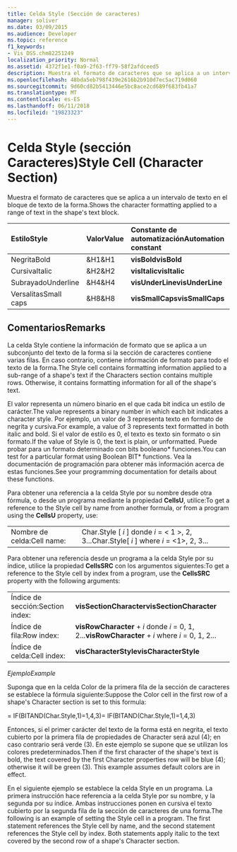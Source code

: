 ```yaml
---
title: Celda Style (Sección de caracteres)
manager: soliver
ms.date: 03/09/2015
ms.audience: Developer
ms.topic: reference
f1_keywords:
- Vis_DSS.chm82251249
localization_priority: Normal
ms.assetid: 4372f1e1-f0a9-2f63-ff79-58f2afdceed5
description: Muestra el formato de caracteres que se aplica a un intervalo de texto en el bloque de texto de la forma.
ms.openlocfilehash: 48bda5eb798f439e2616b2b910d7ec5ac719d060
ms.sourcegitcommit: 9d60cd82b5413446e5bc8ace2cd689f683fb41a7
ms.translationtype: MT
ms.contentlocale: es-ES
ms.lasthandoff: 06/11/2018
ms.locfileid: "19823323"
---
```

# <a name="style-cell-character-section"></a><span data-ttu-id="a083b-103">Celda Style (sección Caracteres)</span><span class="sxs-lookup"><span data-stu-id="a083b-103">Style Cell (Character Section)</span></span>

<span data-ttu-id="a083b-104">Muestra el formato de caracteres que se aplica a un intervalo de texto en el bloque de texto de la forma.</span><span class="sxs-lookup"><span data-stu-id="a083b-104">Shows the character formatting applied to a range of text in the shape's text block.</span></span>
  
|<span data-ttu-id="a083b-105">**Estilo**</span><span class="sxs-lookup"><span data-stu-id="a083b-105">**Style**</span></span>|<span data-ttu-id="a083b-106">**Valor**</span><span class="sxs-lookup"><span data-stu-id="a083b-106">**Value**</span></span>|<span data-ttu-id="a083b-107">**Constante de automatización**</span><span class="sxs-lookup"><span data-stu-id="a083b-107">**Automation constant**</span></span>|
|:-----|:-----|:-----|
| <span data-ttu-id="a083b-108">Negrita</span><span class="sxs-lookup"><span data-stu-id="a083b-108">Bold</span></span>  <br/> | <span data-ttu-id="a083b-109">&amp;H1</span><span class="sxs-lookup"><span data-stu-id="a083b-109">&amp;H1</span></span>  <br/> |<span data-ttu-id="a083b-110">**visBold**</span><span class="sxs-lookup"><span data-stu-id="a083b-110">**visBold**</span></span> <br/> |
| <span data-ttu-id="a083b-111">Cursiva</span><span class="sxs-lookup"><span data-stu-id="a083b-111">Italic</span></span>  <br/> | <span data-ttu-id="a083b-112">&amp;H2</span><span class="sxs-lookup"><span data-stu-id="a083b-112">&amp;H2</span></span>  <br/> |<span data-ttu-id="a083b-113">**visItalic**</span><span class="sxs-lookup"><span data-stu-id="a083b-113">**visItalic**</span></span> <br/> |
| <span data-ttu-id="a083b-114">Subrayado</span><span class="sxs-lookup"><span data-stu-id="a083b-114">Underline</span></span>  <br/> | <span data-ttu-id="a083b-115">&amp;H4</span><span class="sxs-lookup"><span data-stu-id="a083b-115">&amp;H4</span></span>  <br/> |<span data-ttu-id="a083b-116">**visUnderLine**</span><span class="sxs-lookup"><span data-stu-id="a083b-116">**visUnderLine**</span></span> <br/> |
| <span data-ttu-id="a083b-117">Versalitas</span><span class="sxs-lookup"><span data-stu-id="a083b-117">Small caps</span></span>  <br/> | <span data-ttu-id="a083b-118">&amp;H8</span><span class="sxs-lookup"><span data-stu-id="a083b-118">&amp;H8</span></span>  <br/> |<span data-ttu-id="a083b-119">**visSmallCaps**</span><span class="sxs-lookup"><span data-stu-id="a083b-119">**visSmallCaps**</span></span> <br/> |
   
## <a name="remarks"></a><span data-ttu-id="a083b-120">Comentarios</span><span class="sxs-lookup"><span data-stu-id="a083b-120">Remarks</span></span>

<span data-ttu-id="a083b-p101">La celda Style contiene la información de formato que se aplica a un subconjunto del texto de la forma si la sección de caracteres contiene varias filas. En caso contrario, contiene información de formato para todo el texto de la forma.</span><span class="sxs-lookup"><span data-stu-id="a083b-p101">The Style cell contains formatting information applied to a sub-range of a shape's text if the Characters section contains multiple rows. Otherwise, it contains formatting information for all of the shape's text.</span></span>
  
<span data-ttu-id="a083b-123">El valor representa un número binario en el que cada bit indica un estilo de carácter.</span><span class="sxs-lookup"><span data-stu-id="a083b-123">The value represents a binary number in which each bit indicates a character style.</span></span> <span data-ttu-id="a083b-124">Por ejemplo, un valor de 3 representa texto en formato de negrita y cursiva.</span><span class="sxs-lookup"><span data-stu-id="a083b-124">For example, a value of 3 represents text formatted in both italic and bold.</span></span> <span data-ttu-id="a083b-125">Si el valor de estilo es 0, el texto es texto sin formato o sin formato.</span><span class="sxs-lookup"><span data-stu-id="a083b-125">If the value of Style is 0, the text is plain, or unformatted.</span></span> <span data-ttu-id="a083b-126">Puede probar para un formato determinado con bits booleano\* funciones.</span><span class="sxs-lookup"><span data-stu-id="a083b-126">You can test for a particular format using Boolean BIT\* functions.</span></span> <span data-ttu-id="a083b-127">Vea la documentación de programación para obtener más información acerca de estas funciones.</span><span class="sxs-lookup"><span data-stu-id="a083b-127">See your programming documentation for details about these functions.</span></span>
  
<span data-ttu-id="a083b-128">Para obtener una referencia a la celda Style por su nombre desde otra fórmula, o desde un programa mediante la propiedad **CellsU**, utilice:</span><span class="sxs-lookup"><span data-stu-id="a083b-128">To get a reference to the Style cell by name from another formula, or from a program using the **CellsU** property, use:</span></span> 
  
|||
|:-----|:-----|
| <span data-ttu-id="a083b-129">Nombre de celda:</span><span class="sxs-lookup"><span data-stu-id="a083b-129">Cell name:</span></span>  <br/> | <span data-ttu-id="a083b-130">Char.Style [ *i* ] donde *i* = < 1 >, 2, 3...</span><span class="sxs-lookup"><span data-stu-id="a083b-130">Char.Style[  *i*  ]            where  *i*  = <1>, 2, 3...</span></span>  <br/> |
   
<span data-ttu-id="a083b-131">Para obtener una referencia desde un programa a la celda Style por su índice, utilice la propiedad **CellsSRC** con los argumentos siguientes:</span><span class="sxs-lookup"><span data-stu-id="a083b-131">To get a reference to the Style cell by index from a program, use the **CellsSRC** property with the following arguments:</span></span> 
  
|||
|:-----|:-----|
| <span data-ttu-id="a083b-132">Índice de sección:</span><span class="sxs-lookup"><span data-stu-id="a083b-132">Section index:</span></span>  <br/> |<span data-ttu-id="a083b-133">**visSectionCharacter**</span><span class="sxs-lookup"><span data-stu-id="a083b-133">**visSectionCharacter**</span></span> <br/> |
| <span data-ttu-id="a083b-134">Índice de fila:</span><span class="sxs-lookup"><span data-stu-id="a083b-134">Row index:</span></span>  <br/> |<span data-ttu-id="a083b-135">**visRowCharacter** +  *i* donde *i* = 0, 1, 2...</span><span class="sxs-lookup"><span data-stu-id="a083b-135">**visRowCharacter** +  *i*            where  *i*  = 0, 1, 2...</span></span>  <br/> |
| <span data-ttu-id="a083b-136">Índice de celda:</span><span class="sxs-lookup"><span data-stu-id="a083b-136">Cell index:</span></span>  <br/> |<span data-ttu-id="a083b-137">**visCharacterStyle**</span><span class="sxs-lookup"><span data-stu-id="a083b-137">**visCharacterStyle**</span></span> <br/> |
   
 <span data-ttu-id="a083b-138">*Ejemplo*</span><span class="sxs-lookup"><span data-stu-id="a083b-138">*Example*</span></span> 
  
<span data-ttu-id="a083b-139">Suponga que en la celda Color de la primera fila de la sección de caracteres se establece la fórmula siguiente:</span><span class="sxs-lookup"><span data-stu-id="a083b-139">Suppose the Color cell in the first row of a shape's Character section is set to this formula:</span></span>
  
<span data-ttu-id="a083b-140">= IF(BITAND(Char.Style,1)=1,4,3)</span><span class="sxs-lookup"><span data-stu-id="a083b-140">= IF(BITAND(Char.Style,1)=1,4,3)</span></span>
  
<span data-ttu-id="a083b-p103">Entonces, si el primer carácter del texto de la forma está en negrita, el texto cubierto por la primera fila de propiedades de Character será azul (4); en caso contrario será verde (3). En este ejemplo se supone que se utilizan los colores predeterminados.</span><span class="sxs-lookup"><span data-stu-id="a083b-p103">Then if the first character of the shape's text is bold, the text covered by the first Character properties row will be blue (4); otherwise it will be green (3). This example assumes default colors are in effect.</span></span>
  
<span data-ttu-id="a083b-p104">En el siguiente ejemplo se establece la celda Style en un programa. La primera instrucción hace referencia a la celda Style por su nombre, y la segunda por su índice. Ambas instrucciones ponen en cursiva el texto cubierto por la segunda fila de la sección de caracteres de una forma.</span><span class="sxs-lookup"><span data-stu-id="a083b-p104">The following is an example of setting the Style cell in a program. The first statement references the Style cell by name, and the second statement references the Style cell by index. Both statements apply italic to the text covered by the second row of a shape's Character section.</span></span>
  

